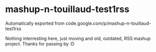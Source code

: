 # mashup-n-touillaud-test1rss
Automatically exported from code.google.com/p/mashup-n-touillaud-test1rss

Nothing interresting here, just moving and old, outdated, RSS mashup project.
Thanks for passing by :D
